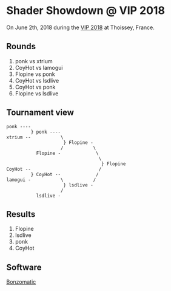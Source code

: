 # Shader Showdown @ VIP 2018

On June 2th, 2018 during the [VIP 2018](http://vip2018.popsyteam.org/) at Thoissey, France.

## Rounds

1. ponk vs xtrium
2. CoyHot vs lamogui
3. Flopine vs ponk
4. CoyHot vs lsdlive
5. CoyHot vs ponk
6. Flopine vs lsdlive

## Tournament view

```
ponk ----
         } ponk ----
xtrium --           \
                     } Flopine -
                    /           \
           Flopine -             \
                                  \
                                   } Flopine
CoyHot --                         /
         } CoyHot --             /
lamogui -           \           /
                     } lsdlive -
                    /
           lsdlive -
```

## Results

1. Flopine
2. lsdlive
3. ponk
4. CoyHot

## Software

[Bonzomatic](https://github.com/Gargaj/Bonzomatic)
